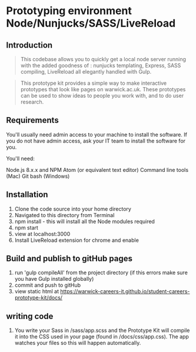 
# Prototyping environment Node/Nunjucks/SASS/LiveReload

## Introduction

> This codebase allows you to quickly get a local node server running with the added goodness of : nunjucks templating, Express, SASS compiling, LiveReload all elegantly handled with Gulp.

> This prototype kit provides a simple way to make interactive prototypes that look like pages on warwick.ac.uk. These prototypes can be used to show ideas to people you work with, and to do user research.

## Requirements


You'll usually need admin access to your machine to install the software. If you do not have admin access, ask your IT team to install the software for you.


You'll need:

Node.js 8.x.x and NPM
Atom (or equivalent text editor)
Command line tools (Mac)
Git bash (Windows)


## Installation

1. Clone the code source into your home directory
2. Navigated to this directory from Terminal
3. npm install - this will install all the Node modules required
4. npm start
5. view at localhost:3000
6. Install LiveReload extension for chrome and enable

## Build and publish to gitHub pages

1. run 'gulp compileAll' from the project directory (if this errors make sure you have Gulp installed globally)
2. commit and push to gitHub
3. view static html at https://warwick-careers-it.github.io/student-careers-prototype-kit/docs/



## writing code

1. You write your Sass in /sass/app.scss and the Prototype Kit will compile it into the CSS used in your page (found in /docs/css/app.css). The app watches your files so this will happen automatically.
